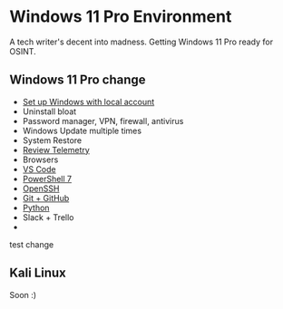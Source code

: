 # Windows 11 Pro Environment

A tech writer's decent into madness. Getting Windows 11 Pro ready for OSINT. 

## Windows 11 Pro change

* [Set up Windows with local account](windows-11-pro-local-account.md)
* Uninstall bloat
* Password manager, VPN, firewall, antivirus
* Windows Update multiple times
* System Restore
* [Review Telemetry](windows-11-pro-telemetry.md)
* Browsers
* [VS Code](vs-code.md)
* [PowerShell 7](powershell.md)
* [OpenSSH](windows-11-pro-openSSH.md)
* [Git + GitHub](git-for-windows.md)
* [Python](python.md)
* Slack + Trello
* 

test change
## Kali Linux

Soon :)


